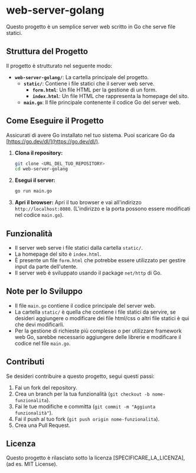 # web-server-golang

Questo progetto è un semplice server web scritto in Go che serve file statici. 

## Struttura del Progetto

Il progetto è strutturato nel seguente modo:

*   **`web-server-golang/`**: La cartella principale del progetto.
    *   **`static/`**: Contiene i file statici che il server web serve.
        *   **`form.html`**: Un file HTML per la gestione di un form.
        *   **`index.html`**: Un file HTML che rappresenta la homepage del sito.
    *   **`main.go`**: Il file principale contenente il codice Go del server web.

## Come Eseguire il Progetto

Assicurati di avere Go installato nel tuo sistema. Puoi scaricare Go da [https://go.dev/dl/](https://go.dev/dl/).

1.  **Clona il repository:**
    ```bash
    git clone <URL_DEL_TUO_REPOSITORY>
    cd web-server-golang
    ```

2.  **Esegui il server:**
    ```bash
    go run main.go
    ```

3.  **Apri il browser:**
    Apri il tuo browser e vai all'indirizzo `http://localhost:8080`. (L'indirizzo e la porta possono essere modificati nel codice `main.go`).

## Funzionalità

*   Il server web serve i file statici dalla cartella `static/`.
*   La homepage del sito è `index.html`.
*   È presente un file `form.html` che potrebbe essere utilizzato per gestire input da parte dell'utente.
*   Il server web è sviluppato usando il package `net/http` di Go.

## Note per lo Sviluppo

*   Il file `main.go` contiene il codice principale del server web.
*   La cartella `static/` è quella che contiene i file statici da servire, se desideri aggiungere o modificare dei file html/css o altri file statici è qui che devi modificarli.
*   Per la gestione di richieste più complesse o per utilizzare framework web Go, sarebbe necessario aggiungere delle librerie e modificare il codice nel file `main.go`.

## Contributi

Se desideri contribuire a questo progetto, segui questi passi:

1.  Fai un fork del repository.
2.  Crea un branch per la tua funzionalità (`git checkout -b nome-funzionalita`).
3.  Fai le tue modifiche e committa (`git commit -m "Aggiunta funzionalità"`).
4.  Fai il push al tuo fork (`git push origin nome-funzionalita`).
5.  Crea una Pull Request.

## Licenza

Questo progetto è rilasciato sotto la licenza [SPECIFICARE_LA_LICENZA], (ad es. MIT License).
